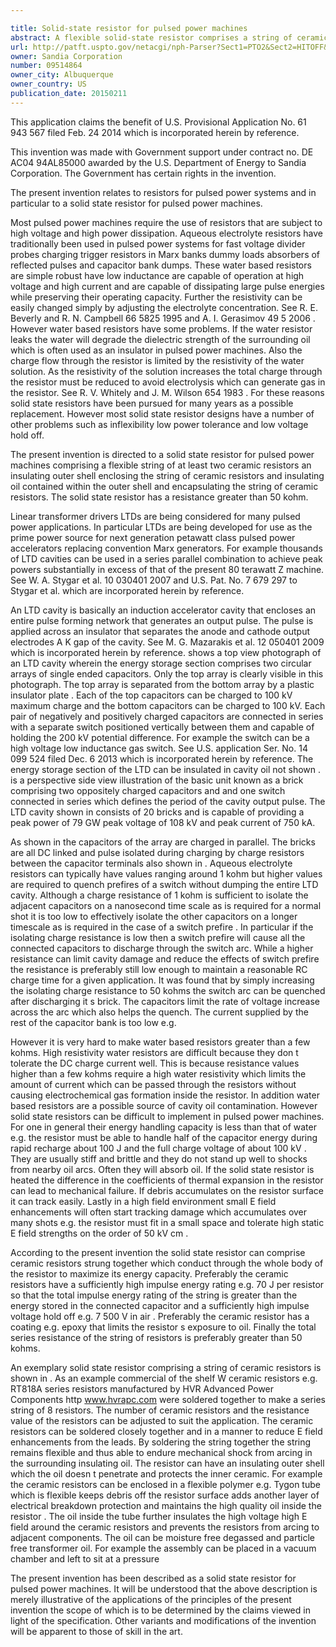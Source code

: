 ```yaml
---

title: Solid-state resistor for pulsed power machines
abstract: A flexible solid-state resistor comprises a string of ceramic resistors that can be used to charge the capacitors of a linear transformer driver (LTD) used in a pulsed power machine. The solid-state resistor is able to absorb the energy of a switch prefire, thereby limiting LTD cavity damage, yet has a sufficiently low RC charge time to allow the capacitor to be recharged without disrupting the operation of the pulsed power machine.
url: http://patft.uspto.gov/netacgi/nph-Parser?Sect1=PTO2&Sect2=HITOFF&p=1&u=%2Fnetahtml%2FPTO%2Fsearch-adv.htm&r=1&f=G&l=50&d=PALL&S1=09514864&OS=09514864&RS=09514864
owner: Sandia Corporation
number: 09514864
owner_city: Albuquerque
owner_country: US
publication_date: 20150211
---
```

This application claims the benefit of U.S. Provisional Application No. 61 943 567 filed Feb. 24 2014 which is incorporated herein by reference.

This invention was made with Government support under contract no. DE AC04 94AL85000 awarded by the U.S. Department of Energy to Sandia Corporation. The Government has certain rights in the invention.

The present invention relates to resistors for pulsed power systems and in particular to a solid state resistor for pulsed power machines.

Most pulsed power machines require the use of resistors that are subject to high voltage and high power dissipation. Aqueous electrolyte resistors have traditionally been used in pulsed power systems for fast voltage divider probes charging trigger resistors in Marx banks dummy loads absorbers of reflected pulses and capacitor bank dumps. These water based resistors are simple robust have low inductance are capable of operation at high voltage and high current and are capable of dissipating large pulse energies while preserving their operating capacity. Further the resistivity can be easily changed simply by adjusting the electrolyte concentration. See R. E. Beverly and R. N. Campbell 66 5825 1995 and A. I. Gerasimov 49 5 2006 . However water based resistors have some problems. If the water resistor leaks the water will degrade the dielectric strength of the surrounding oil which is often used as an insulator in pulsed power machines. Also the charge flow through the resistor is limited by the resistivity of the water solution. As the resistivity of the solution increases the total charge through the resistor must be reduced to avoid electrolysis which can generate gas in the resistor. See R. V. Whitely and J. M. Wilson 654 1983 . For these reasons solid state resistors have been pursued for many years as a possible replacement. However most solid state resistor designs have a number of other problems such as inflexibility low power tolerance and low voltage hold off.

The present invention is directed to a solid state resistor for pulsed power machines comprising a flexible string of at least two ceramic resistors an insulating outer shell enclosing the string of ceramic resistors and insulating oil contained within the outer shell and encapsulating the string of ceramic resistors. The solid state resistor has a resistance greater than 50 kohm.

Linear transformer drivers LTDs are being considered for many pulsed power applications. In particular LTDs are being developed for use as the prime power source for next generation petawatt class pulsed power accelerators replacing convention Marx generators. For example thousands of LTD cavities can be used in a series parallel combination to achieve peak powers substantially in excess of that of the present 80 terawatt Z machine. See W. A. Stygar et al. 10 030401 2007 and U.S. Pat. No. 7 679 297 to Stygar et al. which are incorporated herein by reference.

An LTD cavity is basically an induction accelerator cavity that encloses an entire pulse forming network that generates an output pulse. The pulse is applied across an insulator that separates the anode and cathode output electrodes A K gap of the cavity. See M. G. Mazarakis et al. 12 050401 2009 which is incorporated herein by reference. shows a top view photograph of an LTD cavity wherein the energy storage section comprises two circular arrays of single ended capacitors. Only the top array is clearly visible in this photograph. The top array is separated from the bottom array by a plastic insulator plate . Each of the top capacitors can be charged to 100 kV maximum charge and the bottom capacitors can be charged to 100 kV. Each pair of negatively and positively charged capacitors are connected in series with a separate switch positioned vertically between them and capable of holding the 200 kV potential difference. For example the switch can be a high voltage low inductance gas switch. See U.S. application Ser. No. 14 099 524 filed Dec. 6 2013 which is incorporated herein by reference. The energy storage section of the LTD can be insulated in cavity oil not shown . is a perspective side view illustration of the basic unit known as a brick comprising two oppositely charged capacitors and and one switch connected in series which defines the period of the cavity output pulse. The LTD cavity shown in consists of 20 bricks and is capable of providing a peak power of 79 GW peak voltage of 108 kV and peak current of 750 kA.

As shown in the capacitors of the array are charged in parallel. The bricks are all DC linked and pulse isolated during charging by charge resistors between the capacitor terminals also shown in . Aqueous electrolyte resistors can typically have values ranging around 1 kohm but higher values are required to quench prefires of a switch without dumping the entire LTD cavity. Although a charge resistance of 1 kohm is sufficient to isolate the adjacent capacitors on a nanosecond time scale as is required for a normal shot it is too low to effectively isolate the other capacitors on a longer timescale as is required in the case of a switch prefire . In particular if the isolating charge resistance is low then a switch prefire will cause all the connected capacitors to discharge through the switch arc. While a higher resistance can limit cavity damage and reduce the effects of switch prefire the resistance is preferably still low enough to maintain a reasonable RC charge time for a given application. It was found that by simply increasing the isolating charge resistance to 50 kohms the switch arc can be quenched after discharging it s brick. The capacitors limit the rate of voltage increase across the arc which also helps the quench. The current supplied by the rest of the capacitor bank is too low e.g. 

However it is very hard to make water based resistors greater than a few kohms. High resistivity water resistors are difficult because they don t tolerate the DC charge current well. This is because resistance values higher than a few kohms require a high water resistivity which limits the amount of current which can be passed through the resistors without causing electrochemical gas formation inside the resistor. In addition water based resistors are a possible source of cavity oil contamination. However solid state resistors can be difficult to implement in pulsed power machines. For one in general their energy handling capacity is less than that of water e.g. the resistor must be able to handle half of the capacitor energy during rapid recharge about 100 J and the full charge voltage of about 100 kV . They are usually stiff and brittle and they do not stand up well to shocks from nearby oil arcs. Often they will absorb oil. If the solid state resistor is heated the difference in the coefficients of thermal expansion in the resistor can lead to mechanical failure. If debris accumulates on the resistor surface it can track easily. Lastly in a high field environment small E field enhancements will often start tracking damage which accumulates over many shots e.g. the resistor must fit in a small space and tolerate high static E field strengths on the order of 50 kV cm .

According to the present invention the solid state resistor can comprise ceramic resistors strung together which conduct through the whole body of the resistor to maximize its energy capacity. Preferably the ceramic resistors have a sufficiently high impulse energy rating e.g. 70 J per resistor so that the total impulse energy rating of the string is greater than the energy stored in the connected capacitor and a sufficiently high impulse voltage hold off e.g. 7 500 V in air . Preferably the ceramic resistor has a coating e.g. epoxy that limits the resistor s exposure to oil. Finally the total series resistance of the string of resistors is preferably greater than 50 kohms.

An exemplary solid state resistor comprising a string of ceramic resistors is shown in . As an example commercial of the shelf W ceramic resistors e.g. RT818A series resistors manufactured by HVR Advanced Power Components http www.hvrapc.com were soldered together to make a series string of 8 resistors. The number of ceramic resistors and the resistance value of the resistors can be adjusted to suit the application. The ceramic resistors can be soldered closely together and in a manner to reduce E field enhancements from the leads. By soldering the string together the string remains flexible and thus able to endure mechanical shock from arcing in the surrounding insulating oil. The resistor can have an insulating outer shell which the oil doesn t penetrate and protects the inner ceramic. For example the ceramic resistors can be enclosed in a flexible polymer e.g. Tygon tube which is flexible keeps debris off the resistor surface adds another layer of electrical breakdown protection and maintains the high quality oil inside the resistor . The oil inside the tube further insulates the high voltage high E field around the ceramic resistors and prevents the resistors from arcing to adjacent components. The oil can be moisture free degassed and particle free transformer oil. For example the assembly can be placed in a vacuum chamber and left to sit at a pressure 

The present invention has been described as a solid state resistor for pulsed power machines. It will be understood that the above description is merely illustrative of the applications of the principles of the present invention the scope of which is to be determined by the claims viewed in light of the specification. Other variants and modifications of the invention will be apparent to those of skill in the art.

